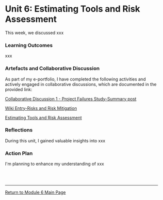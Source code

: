 # Unit 6: Estimating Tools and Risk Assessment

This week, we discussed xxx

### Learning Outcomes
xxx

### Artefacts and Collaborative Discussion 
As part of my e-portfolio, I have completed the following activities and actively engaged in collaborative discussions, which are documented in the provided link:

[Collaborative Discussion 1 - Project Failures Study-Summary post](SSD_Unit04_SummaryPost.pdf)

[Wiki Entry-Risks and Risk Mitigation](SSD_Unit04_Wiki.md)

[Estimating Tools and Risk Assessment](SSD_Unit04_Seminar.md)


### Reflections
During this unit, I gained valuable insights into xxx

### Action Plan
I'm planning to enhance my understanding of xxx

<br><br>

--- 

[Return to Module 6 Main Page](SSD_main.md)
